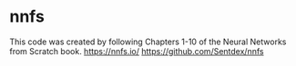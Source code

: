 # nnfs
This code was created by following Chapters 1-10 of the Neural Networks from Scratch book. 
https://nnfs.io/
https://github.com/Sentdex/nnfs
